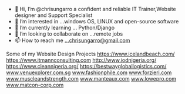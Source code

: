 - 👋 Hi, I’m @chrisungarro a confident and reliable IT Trainer,Website designer and Support Specialist
- 👀 I’m interested in ...windows OS, LINUX and open-source software
- 🌱 I’m currently learning ... Python/Django
- 💞️ I’m looking to collaborate on ...remote jobs
- 📫 How to reach me ...chrisungarro@gmail.com

Some of my Website Design Projects
https://www.icelandbeach.com/
https://www.itmannconsulting.com
http://www.iodnigeria.org/
https://www.cleannigeria.org/
https://bestwaygloballogistics.com/
www.venuexplorer.com.sg
www.fashionphile.com
www.forzieri.com
www.muscleandstrength.com
www.manteaux.com
www.lowepro.com
www.matcon-corp.com




<!---
chrisungarro/chrisungarro is a ✨ special ✨ repository because its `README.md` (this file) appears on your GitHub profile.
You can click the Preview link to take a look at your changes.
--->

